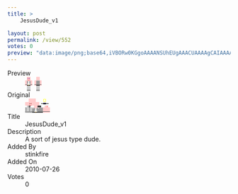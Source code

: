 ```yaml
---
title: >
    JesusDude_v1

layout: post
permalink: /view/552
votes: 0
preview: "data:image/png;base64,iVBORw0KGgoAAAANSUhEUgAAACUAAAAgCAIAAAAaMSbnAAAABnRSTlMA/wD/AP5AXyvrAAABCklEQVRIie2WXW4DIQyEh6onqnMm0yMFzrSTI2X7sBXxGmhRwqpSk3kCouHb4B85rOsVRbygKflonzsN2N+GLpqnikeCbKyP4gEh6kYKUefCALz7A5E1ZYgAKIuJasWvMGbDWrycf9o+rOo9VXcMnRzCsC5L2RCoX9Afulo0NddLZWvf/T+SkF3QCJCUsUCyUzzW7uNHY2L/irvV6S8iRyRnn3eYno3nUnEwM+/kbbcXhttOUVDTQVS1vp1kNh0npbP9NcZP97m1bFHt+sspxm2xKAGc8rd/Senm7veXYney9qp/bs58SPEBCHZ+YWcAkbH5ZcT+1/Xw4r14z8yr5peWhuv9d/t/f88vh1llAtUcqo0AAAAASUVORK5CYII="
---
```

<dl class="side-by-side">
<dt>Preview</dt>
<dd>
    <img class="preview" src="data:image/png;base64,iVBORw0KGgoAAAANSUhEUgAAACUAAAAgCAIAAAAaMSbnAAAABnRSTlMA/wD/AP5AXyvrAAABCklEQVRIie2WXW4DIQyEh6onqnMm0yMFzrSTI2X7sBXxGmhRwqpSk3kCouHb4B85rOsVRbygKflonzsN2N+GLpqnikeCbKyP4gEh6kYKUefCALz7A5E1ZYgAKIuJasWvMGbDWrycf9o+rOo9VXcMnRzCsC5L2RCoX9Afulo0NddLZWvf/T+SkF3QCJCUsUCyUzzW7uNHY2L/irvV6S8iRyRnn3eYno3nUnEwM+/kbbcXhttOUVDTQVS1vp1kNh0npbP9NcZP97m1bFHt+sspxm2xKAGc8rd/Senm7veXYney9qp/bs58SPEBCHZ+YWcAkbH5ZcT+1/Xw4r14z8yr5peWhuv9d/t/f88vh1llAtUcqo0AAAAASUVORK5CYII=">
</dd>
<dt>Original</dt>
<dd>
    <img class="preview" src="data:image/png;base64,iVBORw0KGgoAAAANSUhEUgAAAEAAAAAgCAYAAACinX6EAAABE0lEQVR42u2Wiw3DIAxE2Ymd2Imd2MnNp4mQFTtOXCgfI52UQIV8rxeDczcDUgKNXO+jBQAAHq40FQDJnAEwAAbAmuCQAJo22D0gAyApNMZd1Ht5AECoHgDv/Wn8fC4DgDALxLMSjLhYnIC6n8CfEzB9DwhBNjf0KbAazjVKAvBIS1G5wmI2lxbo2kA5Pd4f9ab5AKBj2QDYJ/DC8GoMG8cQuPWjAPyORf1esnexJis1ya3nhuLyLyTCPF475jhVAaAxf5jCZjijSWi+GgANBKrwDcB3SM12m4DuAVgCLAG/TcB5OmQA3kLoLgHYvBZCcQBvoymJ/hWEp/vhm+hTFQfAXWshuk131192j9YToDHXAoAPb2ZCkSOmlEIAAAAASUVORK5CYII=">
</dd>
<dt>Title</dt>
<dd>JesusDude_v1</dd>
<dt>Description</dt>
<dd>A sort of jesus type dude.</dd>
<dt>Added By</dt>
<dd>stinkfire</dd>
<dt>Added On</dt>
<dd>2010-07-26</dd>
<dt>Votes</dt>
<dd>0</dd>
</dl>
